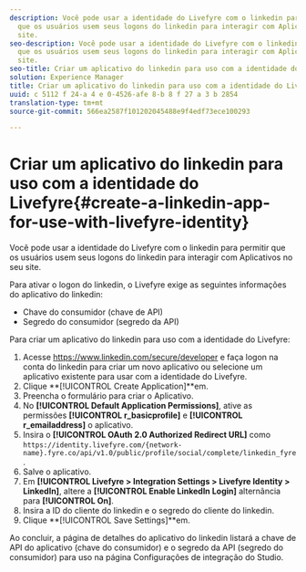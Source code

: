 ```yaml
---
description: Você pode usar a identidade do Livefyre com o linkedin para permitir
  que os usuários usem seus logons do linkedin para interagir com Aplicativos no seu
  site.
seo-description: Você pode usar a identidade do Livefyre com o linkedin para permitir
  que os usuários usem seus logons do linkedin para interagir com Aplicativos no seu
  site.
seo-title: Criar um aplicativo do linkedin para uso com a identidade do Livefyre
solution: Experience Manager
title: Criar um aplicativo do linkedin para uso com a identidade do Livefyre
uuid: c 5112 f 24-a 4 e 0-4526-afe 8-b 8 f 27 a 3 b 2854
translation-type: tm+mt
source-git-commit: 566ea2587f101202045488e9f4edf73ece100293

---
```



# Criar um aplicativo do linkedin para uso com a identidade do Livefyre{#create-a-linkedin-app-for-use-with-livefyre-identity}

Você pode usar a identidade do Livefyre com o linkedin para permitir que os usuários usem seus logons do linkedin para interagir com Aplicativos no seu site.

Para ativar o logon do linkedin, o Livefyre exige as seguintes informações do aplicativo do linkedin:

* Chave do consumidor (chave de API)
* Segredo do consumidor (segredo da API)

Para criar um aplicativo do linkedin para uso com a identidade do Livefyre:

1. Acesse https://www.linkedin.com/secure/developer e faça logon na conta do linkedin para criar um novo aplicativo ou selecione um aplicativo existente para usar com a identidade do Livefyre.
1. Clique **[!UICONTROL Create Application]**em.
1. Preencha o formulário para criar o Aplicativo.
1. No **[!UICONTROL Default Application Permissions]**, ative as permissões **[!UICONTROL r_basicprofile]** e **[!UICONTROL r_emailaddress]** o aplicativo.
1. Insira o **[!UICONTROL OAuth 2.0 Authorized Redirect URL]** como `https://identity.livefyre.com/{network-name}.fyre.co/api/v1.0/public/profile/social/complete/linkedin_fyre`.
1. Salve o aplicativo.
1. Em **[!UICONTROL Livefyre > Integration Settings > Livefyre Identity > LinkedIn]**, altere a **[!UICONTROL Enable LinkedIn Login]** alternância para **[!UICONTROL On]**.
1. Insira a ID do cliente do linkedin e o segredo do cliente do linkedin.
1. Clique **[!UICONTROL Save Settings]**em.

Ao concluir, a página de detalhes do aplicativo do linkedin listará a chave de API do aplicativo (chave do consumidor) e o segredo da API (segredo do consumidor) para uso na página Configurações de integração do Studio.
